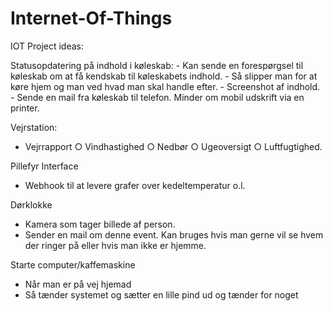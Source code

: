 # Internet-Of-Things
IOT Project ideas:

Statusopdatering på indhold i køleskab:
	- Kan sende en forespørgsel til køleskab om at få kendskab til køleskabets indhold.
	- Så slipper man for at køre hjem og man ved hvad man skal handle efter.
	- Screenshot af indhold.
	- Sende en mail fra køleskab til telefon. Minder om mobil udskrift via en printer.
	
Vejrstation:
- Vejrrapport
	○ Vindhastighed
	○ Nedbør
	○ Ugeoversigt
	○ Luftfugtighed.

Pillefyr Interface
- Webhook til at levere grafer over kedeltemperatur o.l.

Dørklokke
- Kamera som tager billede af person.
- Sender en mail om denne event.
Kan bruges hvis man gerne vil se hvem der ringer på eller hvis man ikke er hjemme.

Starte computer/kaffemaskine
- Når man er på vej hjemad 
- Så tænder systemet og sætter en lille pind ud og tænder for noget




